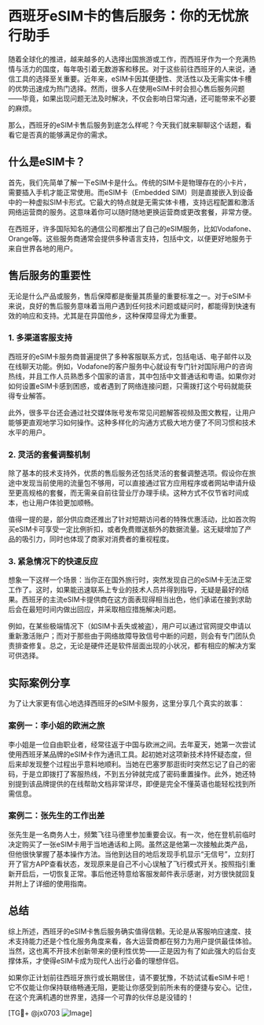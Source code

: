 # 西班牙eSIM卡的售后服务：你的无忧旅行助手

随着全球化的推进，越来越多的人选择出国旅游或工作，而西班牙作为一个充满热情与活力的国度，每年吸引着无数游客和移民。对于这些前往西班牙的人来说，通信工具的选择至关重要。近年来，eSIM卡因其便捷性、灵活性以及无需实体卡槽的优势迅速成为热门选择。然而，很多人在使用eSIM卡时会担心售后服务问题——毕竟，如果出现问题无法及时解决，不仅会影响日常沟通，还可能带来不必要的麻烦。

那么，西班牙的eSIM卡售后服务到底怎么样呢？今天我们就来聊聊这个话题，看看它是否真的能够满足你的需求。

## 什么是eSIM卡？

首先，我们先简单了解一下eSIM卡是什么。传统的SIM卡是物理存在的小卡片，需要插入手机才能正常使用。而eSIM卡（Embedded SIM）则是直接嵌入到设备中的一种虚拟SIM卡形式。它最大的特点就是无需实体卡槽，支持远程配置和激活网络运营商的服务。这意味着你可以随时随地更换运营商或更改套餐，非常方便。

在西班牙，许多国际知名的通信公司都推出了自己的eSIM服务，比如Vodafone、Orange等。这些服务商通常会提供多种语言支持，包括中文，以便更好地服务于来自世界各地的用户。

## 售后服务的重要性

无论是什么产品或服务，售后保障都是衡量其质量的重要标准之一。对于eSIM卡来说，良好的售后服务意味着当用户遇到任何技术问题或疑问时，都能得到快速有效的响应和支持。尤其是在异国他乡，这种保障显得尤为重要。

### 1. **多渠道客服支持**

西班牙的eSIM卡服务商普遍提供了多种客服联系方式，包括电话、电子邮件以及在线聊天功能。例如，Vodafone的客户服务中心就设有专门针对国际用户的咨询热线，并且工作人员熟悉多个国家的语言，其中包括中文普通话和粤语。如果你对如何设置eSIM卡感到困惑，或者遇到了网络连接问题，只需拨打这个号码就能获得专业解答。

此外，很多平台还会通过社交媒体账号发布常见问题解答视频及图文教程，让用户能够更直观地学习如何操作。这种多样化的沟通方式极大地方便了不同习惯和技术水平的用户。

### 2. **灵活的套餐调整机制**

除了基本的技术支持外，优质的售后服务还包括灵活的套餐调整选项。假设你在旅途中发现当前使用的流量包不够用，可以直接通过官方应用程序或者网站申请升级至更高规格的套餐，而无需亲自前往营业厅办理手续。这种方式不仅节省时间成本，也让用户体验更加顺畅。

值得一提的是，部分供应商还推出了针对短期访问者的特殊优惠活动，比如首次购买eSIM卡可享受一定比例折扣，或者免费赠送额外的数据流量。这无疑增加了产品的吸引力，同时也体现了商家对消费者的重视程度。

### 3. **紧急情况下的快速反应**

想象一下这样一个场景：当你正在国外旅行时，突然发现自己的eSIM卡无法正常工作了。这时，如果能迅速联系上专业的技术人员并得到指导，无疑是最好的结果。西班牙的主流eSIM卡提供商在这方面表现得相当出色，他们承诺在接到求助后会在最短时间内做出回应，并采取相应措施解决问题。

例如，在某些极端情况下（如SIM卡丢失或被盗），用户可以通过官网提交申请以重新激活账户；而对于那些由于网络故障导致信号中断的问题，则会有专门团队负责排查修复。总之，无论是硬件还是软件层面出现的小状况，都有相应的解决方案可供选择。

## 实际案例分享

为了让大家更有信心地选择西班牙的eSIM卡服务，这里分享几个真实的故事：

### 案例一：李小姐的欧洲之旅

李小姐是一位自由职业者，经常往返于中国与欧洲之间。去年夏天，她第一次尝试使用西班牙某品牌的eSIM卡作为通讯工具。起初她对这项新技术持怀疑态度，但后来却发现整个过程出乎意料地顺利。当她在巴塞罗那逛街时突然忘记了自己的密码，于是立即拨打了客服热线，不到五分钟就完成了密码重置操作。此外，她还特别提到该品牌提供的在线帮助文档非常详尽，即便是完全不懂英语也能轻松找到所需信息。

### 案例二：张先生的工作出差

张先生是一名商务人士，频繁飞往马德里参加重要会议。有一次，他在登机前临时决定购买了一张eSIM卡用于当地通话和上网。虽然这是他第一次接触此类产品，但他很快掌握了基本操作方法。当他到达目的地后发现手机显示“无信号”，立刻打开了官方APP查看状态，发现原来是自己不小心误触了飞行模式开关。按照指引重新开启后，一切恢复正常。事后他还特意给客服发邮件表示感谢，对方很快就回复并附上了详细的使用指南。

## 总结

综上所述，西班牙的eSIM卡售后服务确实值得信赖。无论是从客服响应速度、技术支持能力还是个性化服务角度来看，各大运营商都在努力为用户提供最佳体验。当然，这也离不开技术创新带来的便利性优势——正是因为有了如此强大的后台支撑体系，才使得eSIM卡成为现代人出行必备的理想伴侣。

如果你正计划前往西班牙旅行或长期居住，请不要犹豫，不妨试试看eSIM卡吧！它不仅能让你保持联络畅通无阻，更能让你感受到前所未有的便捷与安心。记住，在这个充满机遇的世界里，选择一个可靠的伙伴总是没错的！

[TG💪+ @jx0703 ![Image](https://github.com/user-attachments/assets/dbca1d08-cadb-493c-b0ec-ad6f7a83f270)]